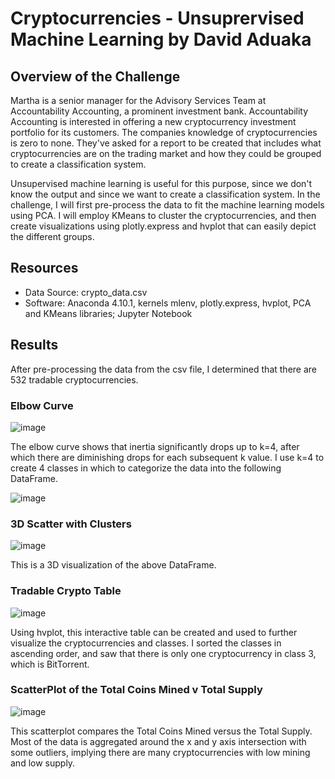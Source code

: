 # Cryptocurrencies - Unsuprervised Machine Learning by David Aduaka 

## Overview of the Challenge

Martha is a senior manager for the Advisory Services Team at Accountability Accounting, a prominent investment bank. Accountability Accounting is interested in offering a new cryptocurrency investment portfolio for its customers. The companies knowledge of cryptocurrencies is zero to none. They've asked for a report to be created that includes what cryptocurrencies are on the trading market and how they could be grouped to create a classification system.

Unsupervised machine learning is useful for this purpose, since we don't know the output and since we want to create a classification system. In the challenge, I will first pre-process the data to fit the machine learning models using PCA. I will employ KMeans to cluster the cryptocurrencies, and then create visualizations using plotly.express and hvplot that can easily depict the different groups.

## Resources
- Data Source: crypto_data.csv
- Software: Anaconda 4.10.1, kernels mlenv, plotly.express, hvplot, PCA and KMeans libraries; Jupyter Notebook

## Results 
After pre-processing the data from the csv file, I determined that there are 532 tradable cryptocurrencies.

### Elbow Curve 
![image](https://user-images.githubusercontent.com/70069730/153332213-a343f57f-14d2-4e4a-8547-af827d21b624.png)

The elbow curve shows that inertia significantly drops up to k=4, after which there are diminishing drops for each subsequent k value. I use k=4 to create 4 classes in which to categorize the data into the following DataFrame.

![image](https://user-images.githubusercontent.com/70069730/153332409-c40ef24d-f17a-4ff8-b417-40bc77c09075.png)

### 3D Scatter with Clusters
![image](https://user-images.githubusercontent.com/70069730/153332488-97673929-6004-47fd-a7a0-ff77c4ee39fe.png)

This is a 3D visualization of the above DataFrame.

### Tradable Crypto Table
![image](https://user-images.githubusercontent.com/70069730/153332605-b7a8f5d3-3263-46ff-a06c-aedcd5d5b6e7.png)

Using hvplot, this interactive table can be created and used to further visualize the cryptocurrencies and classes. I sorted the classes in ascending order, and saw that there is only one cryptocurrency in class 3, which is BitTorrent.

### ScatterPlot of the Total Coins Mined v Total Supply
![image](https://user-images.githubusercontent.com/70069730/153332686-4348c2e9-dc7b-4ec7-85a3-df916ccfa038.png)

This scatterplot compares the Total Coins Mined versus the Total Supply. Most of the data is aggregated around the x and y axis intersection with some outliers, implying there are many cryptocurrencies with low mining and low supply.




